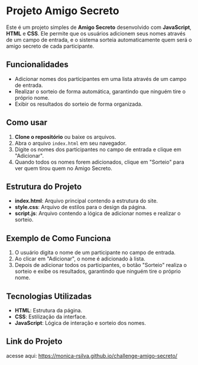 # Projeto Amigo Secreto

Este é um projeto simples de **Amigo Secreto** desenvolvido com **JavaScript**, **HTML** e **CSS**. Ele permite que os usuários adicionem seus nomes através de um campo de entrada, e o sistema sorteia automaticamente quem será o amigo secreto de cada participante.

## Funcionalidades

- Adicionar nomes dos participantes em uma lista através de um campo de entrada.
- Realizar o sorteio de forma automática, garantindo que ninguém tire o próprio nome.
- Exibir os resultados do sorteio de forma organizada.

## Como usar

1. **Clone o repositório** ou baixe os arquivos.
2. Abra o arquivo `index.html` em seu navegador.
3. Digite os nomes dos participantes no campo de entrada e clique em "Adicionar".
4. Quando todos os nomes forem adicionados, clique em "Sorteio" para ver quem tirou quem no Amigo Secreto.

## Estrutura do Projeto

- **index.html**: Arquivo principal contendo a estrutura do site.
- **style.css**: Arquivo de estilos para o design da página.
- **script.js**: Arquivo contendo a lógica de adicionar nomes e realizar o sorteio.

## Exemplo de Como Funciona

1. O usuário digita o nome de um participante no campo de entrada.
2. Ao clicar em "Adicionar", o nome é adicionado à lista.
3. Depois de adicionar todos os participantes, o botão "Sorteio" realiza o sorteio e exibe os resultados, garantindo que ninguém tire o próprio nome.

## Tecnologias Utilizadas

- **HTML**: Estrutura da página.
- **CSS**: Estilização da interface.
- **JavaScript**: Lógica de interação e sorteio dos nomes.

## Link do Projeto
acesse aqui: https://monica-rsilva.github.io/challenge-amigo-secreto/
